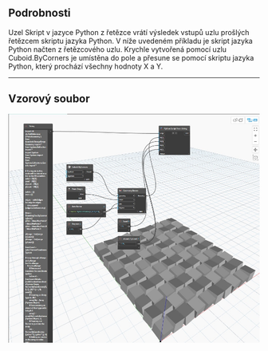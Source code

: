 ## Podrobnosti
Uzel Skript v jazyce Python z řetězce vrátí výsledek vstupů uzlu prošlých řetězcem skriptu jazyka Python. V níže uvedeném příkladu je skript jazyka Python načten z řetězcového uzlu. Krychle vytvořená pomocí uzlu Cuboid.ByCorners je umístěna do pole a přesune se pomocí skriptu jazyka Python, který prochází všechny hodnoty X a Y.
___
## Vzorový soubor

![Python Script From String](./PythonNodeModels.PythonStringNode_img.jpg)

